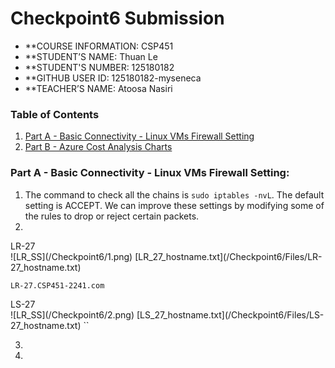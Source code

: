 # Checkpoint6 Submission

- **COURSE INFORMATION: CSP451
- **STUDENT’S NAME: Thuan Le
- **STUDENT'S NUMBER: 125180182
- **GITHUB USER ID: 125180182-myseneca
- **TEACHER’S NAME: Atoosa Nasiri

 
### Table of Contents

1. [Part A - Basic Connectivity - Linux VMs Firewall Setting](#part-a---basic-connectivity---linux-vms-firewall-setting)
2. [Part B - Azure Cost Analysis Charts](#header)

### Part A - Basic Connectivity - Linux VMs Firewall Setting:

1. The command to check all the chains is `sudo iptables -nvL`. The default setting is ACCEPT. We can improve these settings by modifying some of the rules to drop or reject certain packets.
2. 
<detail>
<summary>LR-27</summary>
![LR_SS](/Checkpoint6/1.png)
[LR_27_hostname.txt](/Checkpoint6/Files/LR-27_hostname.txt)

`LR-27.CSP451-2241.com`
</detail>

<detail>
<summary>LS-27</summary>
![LR_SS](/Checkpoint6/2.png)
[LS_27_hostname.txt](/Checkpoint6/Files/LS-27_hostname.txt)
``
</detail>

3.
4.